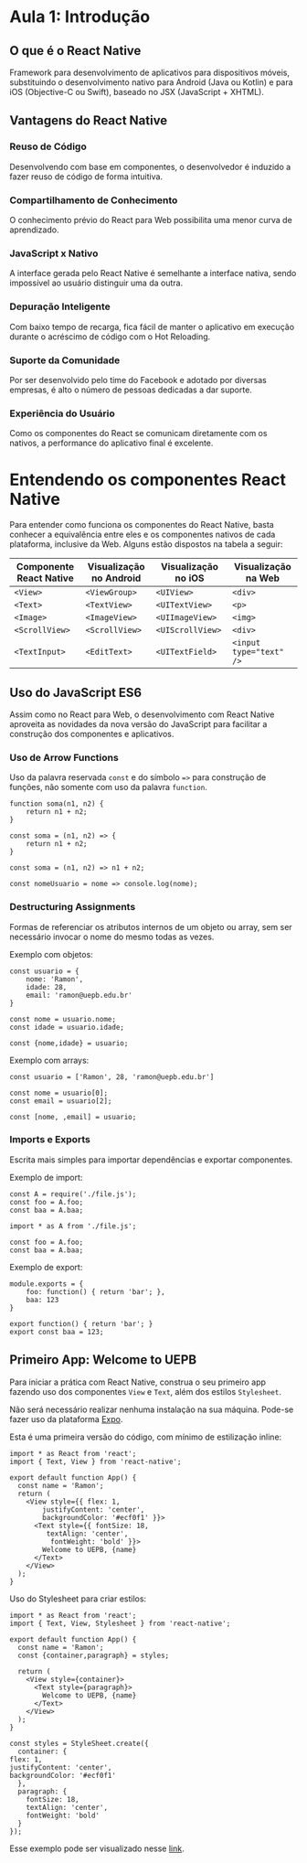# Aula 1: Introdução

## O que é o React Native

Framework para desenvolvimento de aplicativos para dispositivos móveis, substituindo o desenvolvimento nativo para Android (Java ou Kotlin) e para iOS (Objective-C ou Swift), baseado no JSX (JavaScript + XHTML).

## Vantagens do React Native

### Reuso de Código

Desenvolvendo com base em componentes, o desenvolvedor é induzido a fazer reuso de código de forma intuitiva.

### Compartilhamento de Conhecimento

O conhecimento prévio do React para Web possibilita uma menor curva de aprendizado.

### JavaScript x Nativo

A interface gerada pelo React Native é semelhante a interface nativa, sendo impossível ao usuário distinguir uma da outra.

### Depuração Inteligente

Com baixo tempo de recarga, fica fácil de manter o aplicativo em execução durante o acréscimo de código com o Hot Reloading.

### Suporte da Comunidade

Por ser desenvolvido pelo time do Facebook e adotado por diversas empresas, é alto o número de pessoas dedicadas a dar suporte.

### Experiência do Usuário

Como os componentes do React se comunicam diretamente com os nativos, a performance do aplicativo final é excelente.

# Entendendo os componentes React Native

Para entender como funciona os componentes do React Native, basta conhecer a equivalência entre eles e os componentes nativos de cada plataforma, inclusive da Web. Alguns estão dispostos na tabela a seguir:

Componente React Native | Visualização no Android | Visualização no iOS | Visualização na Web
--- | --- | --- | ---
`<View>` | `<ViewGroup>` | `<UIView>` | `<div>`
`<Text>` | `<TextView>` | `<UITextView>` | `<p>`
`<Image>` | `<ImageView>` | `<UIImageView>` | `<img>`
`<ScrollView>` | `<ScrollView>` | `<UIScrollView>` | `<div>`
`<TextInput>` | `<EditText>` | `<UITextField>` | `<input type="text" />` 

## Uso do JavaScript ES6

Assim como no React para Web, o desenvolvimento com React Native aproveita as novidades da nova versão do JavaScript para facilitar a construção dos componentes e aplicativos.

### Uso de Arrow Functions

Uso da palavra reservada `const` e do símbolo `=>` para construção de funções, não somente com uso da palavra
`function`.

```
function soma(n1, n2) { 
    return n1 + n2; 
}

const soma = (n1, n2) => { 
    return n1 + n2; 
}

const soma = (n1, n2) => n1 + n2;

const nomeUsuario = nome => console.log(nome);
```

### Destructuring Assignments

Formas de referenciar os atributos internos de um objeto ou array, sem ser necessário invocar o nome do mesmo todas as vezes.

Exemplo com objetos:
```
const usuario = { 
    nome: 'Ramon',
    idade: 28,
    email: 'ramon@uepb.edu.br'
}

const nome = usuario.nome;
const idade = usuario.idade;

const {nome,idade} = usuario;
```

Exemplo com arrays:
```
const usuario = ['Ramon', 28, 'ramon@uepb.edu.br'] 

const nome = usuario[0];
const email = usuario[2];

const [nome, ,email] = usuario;
```

### Imports e Exports

Escrita mais simples para importar dependências e exportar componentes.

Exemplo de import:
```
const A = require('./file.js');
const foo = A.foo;
const baa = A.baa;

import * as A from './file.js';

const foo = A.foo;
const baa = A.baa;
```

Exemplo de export:
```
module.exports = {
	foo: function() { return 'bar'; },
	baa: 123
}

export function() { return 'bar'; }
export const baa = 123;
```

## Primeiro App: Welcome to UEPB

Para iniciar a prática com React Native, construa o seu primeiro app fazendo uso dos componentes `View` e `Text`, além dos estilos `Stylesheet`. 

Não será necessário realizar nenhuma instalação na sua máquina. Pode-se fazer uso da plataforma [Expo](https://snacs.expo.io).

Esta é uma primeira versão do código, com mínimo de estilização inline:

```
import * as React from 'react';
import { Text, View } from 'react-native';

export default function App() {
  const name = 'Ramon';
  return (
    <View style={{ flex: 1,
        justifyContent: 'center',
        backgroundColor: '#ecf0f1' }}>
      <Text style={{ fontSize: 18,
		 textAlign: 'center',
          fontWeight: 'bold' }}>
        Welcome to UEPB, {name}
      </Text>
    </View>
  );
}
```

Uso do Stylesheet para criar estilos:

```
import * as React from 'react';
import { Text, View, Stylesheet } from 'react-native';

export default function App() {
  const name = 'Ramon';
  const {container,paragraph} = styles;

  return (
    <View style={container}>
      <Text style={paragraph}>
        Welcome to UEPB, {name}
      </Text>
    </View>
  );
}

const styles = StyleSheet.create({
  container: {
flex: 1,
justifyContent: 'center',
backgroundColor: '#ecf0f1'
  },
  paragraph: {
    fontSize: 18,
    textAlign: 'center',
    fontWeight: 'bold'
  }
});
```

Esse exemplo pode ser visualizado nesse [link](https://snack.expo.io/@ramon_uepb/welcome-app).
